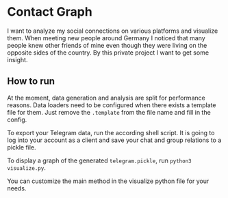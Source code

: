 # Contact Graph

I want to analyze my social connections on various platforms and visualize them. When meeting new people around Germany
I noticed that many people knew other friends of mine even though they were living on the opposite sides of the
country. By this private project I want to get some insight.

## How to run

At the moment, data generation and analysis are split for performance reasons. Data loaders need to be configured when
there exists a template file for them. Just remove the `.template` from the file name and fill in the config.

To export your Telegram data, run the according shell script. It is going to log into your account as a client and save
your chat and group relations to a pickle file.

To display a graph of the generated `telegram.pickle`, run `python3 visualize.py`.

You can customize the main method in the visualize python file for your needs.